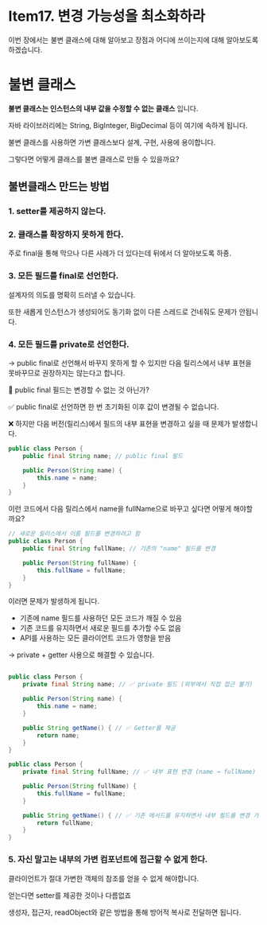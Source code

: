 # Item17. 변경 가능성을 최소화하라

이번 장에서는 불변 클래스에 대해 알아보고 장점과 어디에 쓰이는지에 대해 알아보도록 하겠습니다.

# 불변 클래스

**불변 클래스는 인스턴스의 내부 값을 수정할 수 없는 클래스** 입니다.

자바 라이브러리에는 String, BigInteger, BigDecimal 등이 여기에 속하게 됩니다.

불변 클래스를 사용하면 가변 클래스보다 설계, 구현, 사용에 용이합니다.

그렇다면 어떻게 클래스를 불변 클래스로 만들 수 있을까요?

## 불변클래스 만드는 방법

### 1. setter를 제공하지 않는다.

### 2. 클래스를 확장하지 못하게 한다. 

주로 final을 통해 막으나 다른 사례가 더 있다는데 뒤에서 더 알아보도록 하죵.

### 3. 모든 필드를 final로 선언한다. 

설계자의 의도를 명확히 드러낼 수 있습니다.

또한 새롭게 인스턴스가 생성되어도 동기화 없이 다른 스레드로 건네줘도 문제가 안됩니다.

### 4. 모든 필드를 private로 선언한다.

-> public final로 선언해서 바꾸지 못하게 할 수 있지만 다음 릴리스에서 내부 표현을 못바꾸므로 권장하지는 않는다고 합니다.

🤔 public final 필드는 변경할 수 없는 것 아닌가? 

✅ public final로 선언하면 한 번 초기화된 이후 값이 변경될 수 없습니다.

❌ 하지만 다음 버전(릴리스)에서 필드의 내부 표현을 변경하고 싶을 때 문제가 발생합니다.

```java
public class Person {
    public final String name; // public final 필드

    public Person(String name) {
        this.name = name;
    }
}
```
 이런 코드에서 다음 릴리스에서 name을 fullName으로 바꾸고 싶다면 어떻게 해야할까요?

```java
// 새로운 릴리스에서 이름 필드를 변경하려고 함
public class Person {
    public final String fullName; // 기존의 "name" 필드를 변경

    public Person(String fullName) {
        this.fullName = fullName;
    }
}
```
이러면 문제가 발생하게 됩니다.

-	기존에 name 필드를 사용하던 모든 코드가 깨질 수 있음
-	기존 코드를 유지하면서 새로운 필드를 추가할 수도 없음
-	API를 사용하는 모든 클라이언트 코드가 영향을 받음

-> private + getter 사용으로 해결할 수 있습니다.

```java

public class Person {
    private final String name; // ✅ private 필드 (외부에서 직접 접근 불가)

    public Person(String name) {
        this.name = name;
    }

    public String getName() { // ✅ Getter를 제공
        return name;
    }
}
```

```java
public class Person {
    private final String fullName; // ✅ 내부 표현 변경 (name → fullName)

    public Person(String fullName) {
        this.fullName = fullName;
    }

    public String getName() { // ✅ 기존 메서드를 유지하면서 내부 필드를 변경 가능
        return fullName;
    }
}
```
 
### 5. 자신 말고는 내부의 가변 컴포넌트에 접근할 수 없게 한다.

클라이언트가 절대 가변한 객체의 참조를 얻을 수 없게 해야합니다.

얻는다면 setter를 제공한 것이나 다름없죠

생성자, 접근자, readObject와 같은 방법을 통해 방어적 복사로 전달하면 됩니다.

# 
